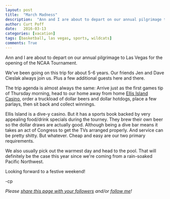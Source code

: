 ```yaml
---
layout: post
title:  "March Madness"
description:  "Ann and I are about to depart on our annual pilgrimage to Las Vegas for the opening of the NCAA Tournament."
author: Curt Poff
date:   2016-03-13
categories: [vacation]
tags: [basketball, las vegas, sports, wildcats]
comments: True
---
```


Ann and I are about to depart on our annual pilgrimage to Las Vegas for the opening of the NCAA Tournament.

<!--more-->

We've been going on this trip for about 5-6 years. Our friends Jen and Dave Cieslak always join us. Plus a few additional guests here and there.

The trip agenda is almost always the same: Arrive just as the first games tip of Thursday morning, head to our home away from home [Ellis Island Casino](http://ellisislandcasino.com/), order a truckload of dollar beers and dollar hotdogs, place a few parlays, then sit back and collect winnings. 

Ellis Island is a dive-y casino. But it has a sports book backed by very appealing food/drink specials during the tourney. They brew their own beer so the dollar draws are actually good. Although being a dive bar means it takes an act of Congress to get the TVs arranged properly. And service can be pretty shitty. But whatever. Cheap and easy are our two primary requirements.

We also usually pick out the warmest day and head to the pool. That will definitely be the case this year since we're coming from a rain-soaked Pacific Northwest.

Looking forward to a festive weekend!

-cp


*Please
<a href="https://twitter.com/intent/tweet?url={{ site.production_url }}{{ page.url }}&text={{ page.title }}&via=cpoff" 
   target="_blank">
  share this page with your followers</a> 
and/or 
<a href="https://twitter.com/cpoff">
  follow me</a>!*